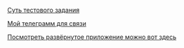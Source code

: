 [Суть тестового задания](https://github.com/DvaPacana/test-task-frontend)

[Мой телеграмм для связи](https://t.me/i_paychok)

[Посмотреть развёрнутое приложение можно вот здесь](https://test-task-choosing-clothes.netlify.app/)
